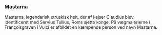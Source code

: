 ### Mastarna


Mastarna, legendarisk etruskisk helt, der af kejser Claudius blev identificeret med Servius Tullius, Roms sjette konge. På vægmalerierne i Françoisgraven i Vulci er afbildet en kæmpende person ved navn Mastarna.